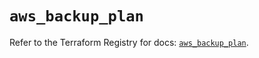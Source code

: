 # `aws_backup_plan`

Refer to the Terraform Registry for docs: [`aws_backup_plan`](https://registry.terraform.io/providers/hashicorp/aws/6.13.0/docs/resources/backup_plan).
